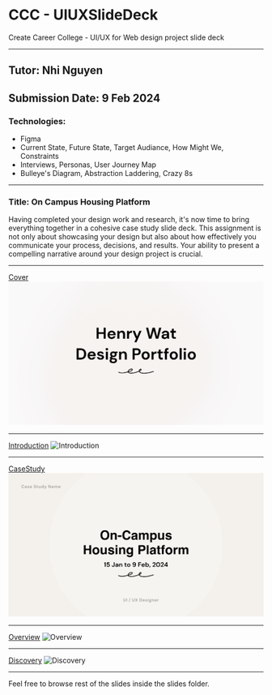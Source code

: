 # CCC - UIUXSlideDeck

<p>Create Career College - UI/UX for Web design project slide deck</P>

---

## Tutor: Nhi Nguyen
## Submission Date: 9 Feb 2024

### Technologies:
- Figma
- Current State, Future State, Target Audiance, How Might We, Constraints
- Interviews, Personas, User Journey Map
- Bulleye's Diagram, Abstraction Laddering, Crazy 8s

---

### Title: On Campus Housing Platform

<p>Having completed your design work and research, it's now time to bring everything together in a cohesive case study slide deck. This assignment is not only about showcasing your design but also about how effectively you communicate your process, decisions, and results. Your ability to present a compelling narrative around your design project is crucial.</p>

---

[Cover](/slides/1%20Deck%20Cover%20Page.png)
![Cover](/slides/1%20Deck%20Cover%20Page.png)

---

[Introduction](/slides/2%20Introduction.png)
![Introduction](/slides/2%20Introduction.png)

---

[CaseStudy](/slides/3%20Case%20Study%20Cover.png)
![CaseStudy](/slides/3%20Case%20Study%20Cover.png)

---

[Overview](/slides/4%20Overview.png)
![Overview](/slides/4%20Overview.png)

---

[Discovery](/slides/5%20Discovery.png)
![Discovery](/slides/5%20Discovery.png)

---

<p>Feel free to browse rest of the slides inside the slides folder.</p>
